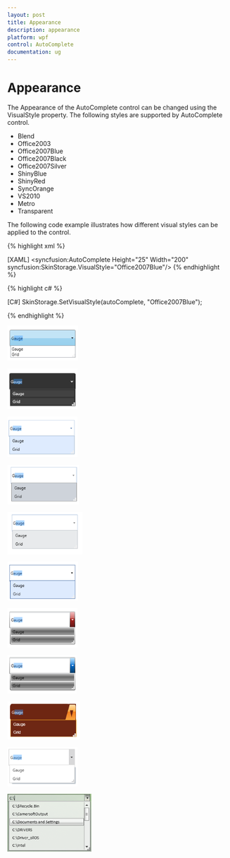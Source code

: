 ```yaml
---
layout: post
title: Appearance
description: appearance
platform: wpf
control: AutoComplete
documentation: ug
---
```


# Appearance

The Appearance of the AutoComplete control can be changed using the VisualStyle property. The following styles are supported by AutoComplete control.

* Blend
* Office2003
* Office2007Blue
* Office2007Black
* Office2007Silver
* ShinyBlue
* ShinyRed
* SyncOrange
* VS2010
* Metro
* Transparent 



The following code example illustrates how different visual styles can be applied to the control.


{% highlight xml %}

[XAML]
<syncfusion:AutoComplete Height="25" Width="200" syncfusion:SkinStorage.VisualStyle="Office2007Blue"/>
{% endhighlight %}

{% highlight c# %}

[C#]
SkinStorage.SetVisualStyle(autoComplete, "Office2007Blue");

{% endhighlight %}

![](Appearance_images/Appearance_img1.png)



![](Appearance_images/Appearance_img2.png)



![](Appearance_images/Appearance_img3.png)



![](Appearance_images/Appearance_img4.png)



![](Appearance_images/Appearance_img5.png)



![](Appearance_images/Appearance_img6.png)



![](Appearance_images/Appearance_img7.png)



![](Appearance_images/Appearance_img8.png)





![](Appearance_images/Appearance_img9.png)





![](Appearance_images/Appearance_img10.png)





![](Appearance_images/Appearance_img11.png)



